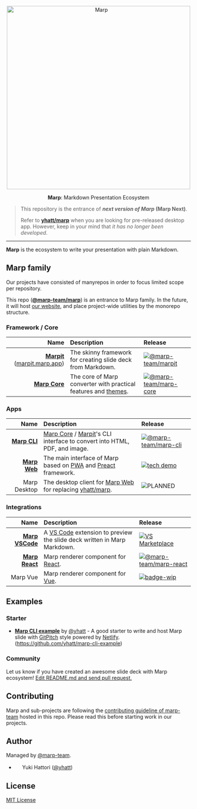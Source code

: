 <div align="center">
  <p>
    <img src="marp.png" alt="Marp" width="500" />
  </p>
  <p>
    <strong>Marp</strong>: Markdown Presentation Ecosystem
  </p>
</div>

> This repository is the entrance of **_next version of Marp_ (Marp Next)**.
>
> Refer to **[yhatt/marp]** when you are looking for pre-released desktop app. However, keep in your mind that _it has no longer been developed_.

---

**Marp** is the ecosystem to write your presentation with plain Markdown.

## Marp family

Our projects have consisted of manyrepos in order to focus limited scope per repository.

This repo (**[@marp-team/marp][marp]**) is an entrance to Marp family. In the future, it will host [our website](https://marp.app/), and place project-wide utilities by the monorepo structure.

### Framework / Core

|                             Name | Description                                                                        | Release                                                   |
| -------------------------------: | :--------------------------------------------------------------------------------- | :-------------------------------------------------------- |
| **[Marpit]** ([marpit.marp.app]) | The skinny framework for creating slide deck from Markdown.                        | [![@marp-team/marpit][badge-marpit]][marpit-npm]          |
|       **[Marp Core][marp-core]** | The core of Marp converter with practical features and [themes][marp-core-themes]. | [![@marp-team/marp-core][badge-marp-core]][marp-core-npm] |

### Apps

|                     Name | Description                                                                             | Release                                                |
| -----------------------: | :-------------------------------------------------------------------------------------- | :----------------------------------------------------- |
| **[Marp CLI][marp-cli]** | [Marp Core][marp-core] / [Marpit]'s CLI interface to convert into HTML, PDF, and image. | [![@marp-team/marp-cli][badge-marp-cli]][marp-cli-npm] |
| **[Marp Web][marp-web]** | The main interface of Marp based on [PWA] and [Preact] framework.                       | [![tech demo][badge-marp-web]][marp-web-site]          |
|             Marp Desktop | The desktop client for [Marp Web][marp-web-site] for replacing [yhatt/marp].            | ![PLANNED][badge-planned]                              |

### Integrations

|                           Name | Description                                                                       | Release                                                      |
| -----------------------------: | :-------------------------------------------------------------------------------- | :----------------------------------------------------------- |
| **[Marp VSCode][marp-vscode]** | A [VS Code][vscode] extension to preview the slide deck written in Marp Markdown. | [![VS Marketplace][badge-marp-vscode]][marp-vscode-release]  |
|   **[Marp React][marp-react]** | Marp renderer component for [React].                                              | [![@marp-team/marp-react][badge-marp-react]][marp-react-npm] |
|                       Marp Vue | Marp renderer component for [Vue].                                                | [![badge-wip]](https://2x994l3roj.codesandbox.io/)           |

[yhatt/marp]: https://github.com/yhatt/marp
[marp]: https://github.com/marp-team/marp
[marpit]: https://github.com/marp-team/marpit
[marp-core]: https://github.com/marp-team/marp-core
[marp-core-themes]: https://github.com/marp-team/marp-core/tree/master/themes
[marp-cli]: https://github.com/marp-team/marp-cli
[marp-web]: https://github.com/marp-team/marp-web
[marp-vscode]: https://github.com/marp-team/marp-vscode
[marp-react]: https://github.com/marp-team/marp-react
[pwa]: https://en.wikipedia.org/wiki/Progressive_Web_Apps
[preact]: https://preactjs.com/
[electron]: https://electronjs.org/
[vscode]: https://code.visualstudio.com/
[react]: https://reactjs.org/
[vue]: https://vuejs.org/
[marpit.marp.app]: https://marpit.marp.app/
[marpit-npm]: https://www.npmjs.com/package/@marp-team/marpit
[marp-core-npm]: https://www.npmjs.com/package/@marp-team/marp-core
[marp-cli-npm]: https://www.npmjs.com/package/@marp-team/marp-cli
[marp-web-site]: https://web.marp.app/
[marp-vscode-release]: https://marketplace.visualstudio.com/items?itemName=marp-team.marp-vscode
[marp-react-npm]: https://www.npmjs.com/package/@marp-team/marp-react
[badge-marpit]: https://img.shields.io/npm/v/@marp-team/marpit.svg?style=flat-square&logo=npm
[badge-marp-core]: https://img.shields.io/npm/v/@marp-team/marp-core.svg?style=flat-square&logo=npm
[badge-marp-cli]: https://img.shields.io/npm/v/@marp-team/marp-cli.svg?style=flat-square&logo=npm
[badge-marp-web]: https://img.shields.io/badge/%E2%80%8B-tech%20demo-%230288d1.svg?style=flat-square&logo=data:image/png;base64,iVBORw0KGgoAAAANSUhEUgAAAA4AAAAOCAYAAAAfSC3RAAAAUUlEQVQokWNgGD6AqePif3Sx9B2PMcQwNKFrTN/x+D9ejTBNyBphmnBqRNYE04isCatGdE1MHRf/o2vC0IhNE1PaXPwacWnCqxGfJoI2Dn4AAN0ZrMM1VUFvAAAAAElFTkSuQmCC
[badge-marp-vscode]: https://img.shields.io/visual-studio-marketplace/v/marp-team.marp-vscode.svg?style=flat-square&logo=visual-studio-code&label=Marketplace
[badge-marp-react]: https://img.shields.io/npm/v/@marp-team/marp-react.svg?style=flat-square&logo=npm
[badge-planned]: https://img.shields.io/badge/-PLANNED-lightgrey.svg?style=flat-square
[badge-wip]: https://img.shields.io/badge/-Work%20in%20progress-lightgrey.svg?style=flat-square

## Examples

### Starter

- **[Marp CLI example](https://yhatt-marp-cli-example.netlify.com/)** by [@yhatt](https://github.com/yhatt) - A good starter to write and host Marp slide with [GitPitch](https://gitpitch.com/) style powered by [Netlify](https://www.netlify.com/). (https://github.com/yhatt/marp-cli-example)

### Community

<!-- - **[Slide title](https://example.com/)** by [@username](https://github.com/username) -->

Let us know if you have created an awesome slide deck with Marp ecosystem! [Edit README.md and send pull request.](https://github.com/marp-team/marp/blob/master/README.md)

<!-- NOTE: The slide deck created by yhatt/marp  desktop app cannot add to examples. -->

## Contributing

Marp and sub-projects are following the [contributing guideline of marp-team][contributing] hosted in this repo. Please read this before starting work in our projects.

[contributing]: .github/CONTRIBUTING.md

## Author

Managed by [@marp-team](https://github.com/marp-team).

- <img src="https://github.com/yhatt.png" width="16" height="16"/> Yuki Hattori ([@yhatt](https://github.com/yhatt))

## License

[MIT License](LICENSE)
